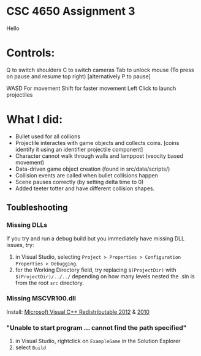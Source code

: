 # CSC 4650 Assignment 3

Hello

# Controls:

Q to switch shoulders
C to switch cameras
Tab to unlock mouse (To press on pause and resume top right)  [alternatively P to pause]


WASD For movement
Shift for faster movement
Left Click to launch projectiles

# What I did:

- Bullet used for all collions
- Projectile interactes with game objects and collects coins. [coins identify it using an identifier projectile component]
- Character cannot walk through walls and lamppost (veocity based movement)
- Data-driven game object creation (found in src/data/scripts/)
- Collision events are called when bullet collisions happen
- Scene pauses correctly (by setting delta time to 0)
- Added teeter totter and have different collision shapes.

## Toubleshooting

### Missing DLLs

If you try and run a debug build but you immediately have missing DLL issues, try:

1. in Visual Studio, selecting `Project > Properties > Configuration Properties > Debugging`.
2. for the Working Directory field, try replacing `$(ProjectDir)` with `$(ProjectDir)/../../` depending on how many levels nested the .sln is from the root `src` directory.

### Missing MSCVR100.dll

Install: [Microsoft Visual C++ Redistributable 2012](https://www.microsoft.com/en-ca/download/details.aspx?id=30679) & [2010](https://www.microsoft.com/en-ca/download/details.aspx?id=26999)

### "Unable to start program ... cannot find the path specified"

1. in Visual Studio, rightclick on `ExampleGame` in the Solution Explorer
2. select `Build`

